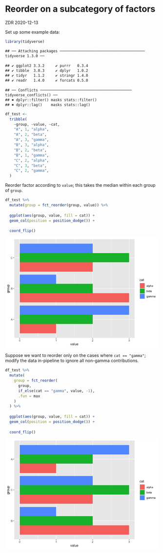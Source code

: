 Reorder on a subcategory of factors
================
ZDR
2020-12-13

Set up some example
    data:

``` r
library(tidyverse)
```

    ## ── Attaching packages ─────────────────────────────────────── tidyverse 1.3.0 ──

    ## ✔ ggplot2 3.3.2     ✔ purrr   0.3.4
    ## ✔ tibble  3.0.3     ✔ dplyr   1.0.2
    ## ✔ tidyr   1.1.2     ✔ stringr 1.4.0
    ## ✔ readr   1.4.0     ✔ forcats 0.5.0

    ## ── Conflicts ────────────────────────────────────────── tidyverse_conflicts() ──
    ## ✖ dplyr::filter() masks stats::filter()
    ## ✖ dplyr::lag()    masks stats::lag()

``` r
df_test <-
  tribble(
    ~group, ~value, ~cat,
    "A", 1, "alpha",
    "A", 2, "beta",
    "A", 3, "gamma",
    "B", 3, "alpha",
    "B", 2, "beta",
    "B", 1, "gamma",
    "C", 2, "alpha",
    "C", 3, "beta",
    "C", 2, "gamma",
  )
```

Reorder factor according to `value`; this takes the median within each
group of `group`.

``` r
df_test %>%
  mutate(group = fct_reorder(group, value)) %>%

  ggplot(aes(group, value, fill = cat)) +
  geom_col(position = position_dodge()) +

  coord_flip()
```

![](reorder-example_files/figure-gfm/vis-natural-1.png)<!-- -->

Suppose we want to reorder only on the cases where `cat == "gamma"`;
modify the data in-pipeline to ignore all non-gamma contributions.

``` r
df_test %>%
  mutate(
    group = fct_reorder(
      group,
      if_else(cat == "gamma", value, -1),
      .fun = max
    )
  ) %>%

  ggplot(aes(group, value, fill = cat)) +
  geom_col(position = position_dodge()) +

  coord_flip()
```

![](reorder-example_files/figure-gfm/vis-gamma-1.png)<!-- -->
